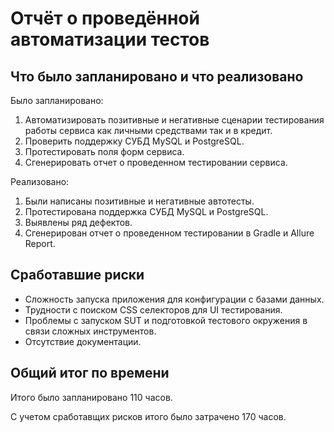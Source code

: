 # Отчёт о проведённой автоматизации тестов

## Что было запланировано и что реализовано

Было запланировано:
1. Автоматизировать позитивные и негативные сценарии тестирования работы сервиса как личными средствами так и в кредит.
2. Проверить поддержку СУБД MySQL и PostgreSQL.
3. Протестировать поля форм сервиса.
4. Сгенерировать отчет о проведенном тестировании сервиса.

Реализовано:
1. Были написаны позитивные и негативные автотесты.
2. Протестирована поддержка СУБД MySQL и PostgreSQL.
3. Выявлены ряд дефектов.
4. Сгенерирован отчет о проведенном тестировании в Gradle и Allure Report.

## Сработавшие риски

- Сложность запуска приложения для конфигурации с базами данных.
- Трудности с поиском CSS селекторов для UI тестирования.
- Проблемы с запуском SUT и подготовкой тестового окружения в связи сложных инструментов.
- Отсутствие документации.

## Общий итог по времени

Итого было запланировано 110 часов.

С учетом сработавщих рисков итого было затрачено 170 часов.